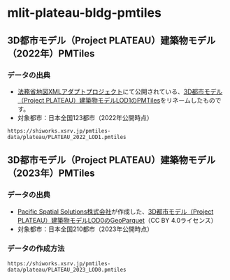 # mlit-plateau-bldg-pmtiles
## 3D都市モデル（Project PLATEAU）建築物モデル（2022年）PMTiles
### データの出典
- [法務省地図XMLアダプトプロジェクト](https://github.com/amx-project)にて公開されている、[3D都市モデル（Project PLATEAU）建築物モデルLOD1のPMTiles](https://github.com/amx-project/apb)をリネームしたものです。
- 対象都市：日本全国123都市（2022年公開時点）
```
https://shiworks.xsrv.jp/pmtiles-data/plateau/PLATEAU_2022_LOD1.pmtiles
```
## 3D都市モデル（Project PLATEAU）建築物モデル（2023年）PMTiles
### データの出典
- [Pacific Spatial Solutions株式会社](https://pacificspatial.com/)が作成した、[3D都市モデル（Project PLATEAU）建築物モデルLOD0のGeoParquet](https://beta.source.coop/repositories/pacificspatial/flateau/description/)（CC BY 4.0ライセンス）
- 対象都市：日本全国210都市（2023年公開時点）
### データの作成方法

```
https://shiworks.xsrv.jp/pmtiles-data/plateau/PLATEAU_2023_LOD0.pmtiles
```
